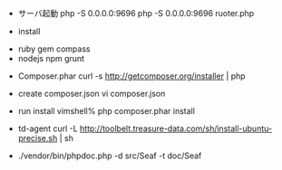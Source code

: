 * サーバ起動
    php -S 0.0.0.0:9696 
    php -S 0.0.0.0:9696 ruoter.php

* install
- ruby gem compass
- nodejs npm grunt


* Composer.phar
    curl -s http://getcomposer.org/installer | php

- create composer.json
    vi composer.json

- run install
    vimshell% php composer.phar install

* td-agent
    curl -L http://toolbelt.treasure-data.com/sh/install-ubuntu-precise.sh | sh 

* ./vendor/bin/phpdoc.php -d src/Seaf -t doc/Seaf

